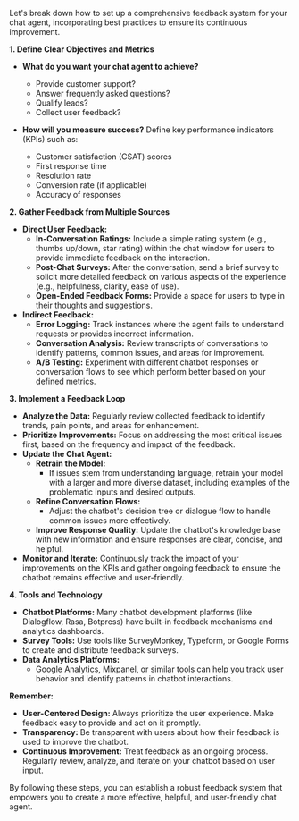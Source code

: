 
Let's break down how to set up a comprehensive feedback system for your chat agent, incorporating best practices to ensure its continuous improvement.

**1. Define Clear Objectives and Metrics**

* **What do you want your chat agent to achieve?**
    * Provide customer support?
    * Answer frequently asked questions?
    * Qualify leads?
    * Collect user feedback?

* **How will you measure success?**  Define key performance indicators (KPIs) such as:
    * Customer satisfaction (CSAT) scores
    * First response time
    * Resolution rate
    * Conversion rate (if applicable)
    * Accuracy of responses

**2. Gather Feedback from Multiple Sources**

* **Direct User Feedback:**
    * **In-Conversation Ratings:**  Include a simple rating system (e.g., thumbs up/down, star rating) within the chat window for users to provide immediate feedback on the interaction.
    * **Post-Chat Surveys:**  After the conversation, send a brief survey to solicit more detailed feedback on various aspects of the experience (e.g., helpfulness, clarity, ease of use).
    * **Open-Ended Feedback Forms:** Provide a space for users to type in their thoughts and suggestions.
* **Indirect Feedback:**
    * **Error Logging:**  Track instances where the agent fails to understand requests or provides incorrect information.
    * **Conversation Analysis:**  Review transcripts of conversations to identify patterns, common issues, and areas for improvement.
    * **A/B Testing:** Experiment with different chatbot responses or conversation flows to see which perform better based on your defined metrics.

**3. Implement a Feedback Loop**

* **Analyze the Data:** Regularly review collected feedback to identify trends, pain points, and areas for enhancement.
* **Prioritize Improvements:** Focus on addressing the most critical issues first, based on the frequency and impact of the feedback.
* **Update the Chat Agent:**
    * **Retrain the Model:** 
        * If issues stem from understanding language, retrain your model with a larger and more diverse dataset, including examples of the problematic inputs and desired outputs.
    * **Refine Conversation Flows:**
        *  Adjust the chatbot's decision tree or dialogue flow to handle common issues more effectively.
    * **Improve Response Quality:** Update the chatbot's knowledge base with new information and ensure responses are clear, concise, and helpful. 
* **Monitor and Iterate:** Continuously track the impact of your improvements on the KPIs and gather ongoing feedback to ensure the chatbot remains effective and user-friendly.

**4. Tools and Technology**

* **Chatbot Platforms:** Many chatbot development platforms (like Dialogflow, Rasa, Botpress) have built-in feedback mechanisms and analytics dashboards.
* **Survey Tools:** Use tools like SurveyMonkey, Typeform, or Google Forms to create and distribute feedback surveys.
* **Data Analytics Platforms:**  
    * Google Analytics, Mixpanel, or similar tools can help you track user behavior and identify patterns in chatbot interactions.

**Remember:**

* **User-Centered Design:**  Always prioritize the user experience. Make feedback easy to provide and act on it promptly.
* **Transparency:** Be transparent with users about how their feedback is used to improve the chatbot.
* **Continuous Improvement:**  Treat feedback as an ongoing process. Regularly review, analyze, and iterate on your chatbot based on user input.

By following these steps, you can establish a robust feedback system that empowers you to create a more effective, helpful, and user-friendly chat agent.